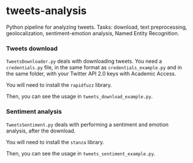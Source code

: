 
# tweets-analysis
Python pipeline for analyzing tweets. Tasks: download, text preprocessing, geolocalization, sentiment-emotion analysis, Named Entity Recognition. 


### Tweets download
``TweetsDownloader.py`` deals with downloading tweets. You need a ``credentials.py`` file, in the same format as ``credentials_example.py`` and in the same folder, with your Twitter API 2.0 keys with Academic Access. 

You will need to install the ``rapidfuzz`` library. 

Then, you can see the usage in ``tweets_download_example.py``. 


### Sentiment analysis 
``TweetsSentiment.py`` deals with performing a sentiment and emotion analysis, after the download. 

You will need to install the ``stanza`` library. 

Then, you can see the usage in ``tweets_sentiment_example.py``. 